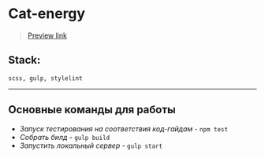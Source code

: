 # Cat-energy

> [Preview link](https://sdwayy.github.io/Cat-energy-HTML-CSS-level-2/index.html)

## Stack:
    scss, gulp, stylelint
---
## Основные команды для работы
* *Запуск тестирования на соответствия код-гайдам* - `npm test`
* *Собрать билд* - `gulp build`
* *Запустить локальный сервер* - `gulp start`
